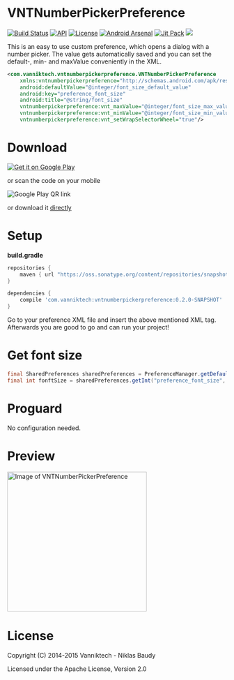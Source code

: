 VNTNumberPickerPreference
=========================

[![Build Status](https://travis-ci.org/vanniktech/VNTNumberPickerPreference.svg)](https://travis-ci.org/vanniktech/VNTNumberPickerPreference)
[![API](https://img.shields.io/badge/API-14%2B-brightgreen.svg?style=flat)](https://android-arsenal.com/api?level=14)
[![License](http://img.shields.io/:license-apache-blue.svg)](http://www.apache.org/licenses/LICENSE-2.0.html)
[![Android Arsenal](https://img.shields.io/badge/Android%20Arsenal-VNTNumberPickerPreference-brightgreen.svg?style=flat)](https://android-arsenal.com/details/1/799)
[![Jit Pack](https://img.shields.io/github/tag/vanniktech/VNTNumberPickerPreference.svg?label=JitPack%20Maven)](https://jitpack.io/#vanniktech/VNTNumberPickerPreference)
[![](https://img.shields.io/badge/AndroidWeekly-%23111-blue.svg)](http://androidweekly.net/issues/issue-111)

This is an easy to use custom preference, which opens a dialog with a number picker. The value gets automatically saved and you can set the default-, min- and maxValue conveniently in the XML.

```xml
<com.vanniktech.vntnumberpickerpreference.VNTNumberPickerPreference
    xmlns:vntnumberpickerpreference="http://schemas.android.com/apk/res-auto"
    android:defaultValue="@integer/font_size_default_value"
    android:key="preference_font_size"
    android:title="@string/font_size"
    vntnumberpickerpreference:vnt_maxValue="@integer/font_size_max_value"
    vntnumberpickerpreference:vnt_minValue="@integer/font_size_min_value"
    vntnumberpickerpreference:vnt_setWrapSelectorWheel="true"/>
```

# Download

[![Get it on Google Play](https://developer.android.com/images/brand/en_generic_rgb_wo_45.png)](https://play.google.com/store/apps/details?id=com.vanniktech.vntnumberpickerpreference.sample)

or scan the code on your mobile

![Google Play QR link](http://api.qrserver.com/v1/create-qr-code/?color=000000&bgcolor=FFFFFF&data=https%3A%2F%2Fplay.google.com%2Fstore%2Fapps%2Fdetails%3Fid%3Dcom.vanniktech.vntnumberpickerpreference.sample&qzone=1&margin=0&size=150x150&ecc=L)

or download it [directly](sample.apk)

# Setup

**build.gradle**

```groovy
repositories {
    maven { url "https://oss.sonatype.org/content/repositories/snapshots/" }
}

dependencies {
    compile 'com.vanniktech:vntnumberpickerpreference:0.2.0-SNAPSHOT'
}
```

Go to your preference XML file and insert the above mentioned XML tag. Afterwards you are good to go and can run your project!

# Get font size

```java
final SharedPreferences sharedPreferences = PreferenceManager.getDefaultSharedPreferences(this);
final int fonftSize = sharedPreferences.getInt("preference_font_size", this.getResources().getInteger(R.integer.font_size_default_value));
```

# Proguard

No configuration needed.

# Preview

<img src="app/src/main/res/drawable/preview.png" alt="Image of VNTNumberPickerPreference" width="320">

# License

Copyright (C) 2014-2015 Vanniktech - Niklas Baudy

Licensed under the Apache License, Version 2.0